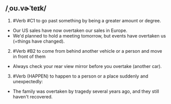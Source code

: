 ## /ˌoʊ.vɚˈteɪk/ 
1. #Verb 
#C1
to go past something by being a greater amount or degree.

- Our US sales have now overtaken our sales in Europe.
- We'd planned to hold a meeting tomorrow, but events have overtaken us (=things have changed).

2. #Verb
#B2
to come from behind another vehicle or a person and move in front of them

- Always check your rear view mirror before you overtake (another car).

3. #Verb 
(HAPPEN)
to happen to a person or a place suddenly and unexpectedly:

- The family was overtaken by tragedy several years ago, and they still haven't recovered.

